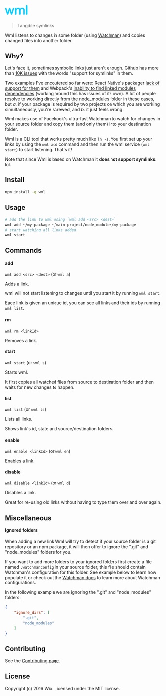# <img src="media/logo.png" width="72">

> Tangible symlinks

Wml listens to changes in some folder (using [Watchman](https://facebook.github.io/watchman/)) and copies changed files into another folder.

## Why?

Let's face it, sometimes symbolic links just aren't enough. Github has more than [10K issues](https://github.com/search?utf8=✓&q=support+for+symlinks&type=Issues) with the words "support for symlinks" in them. 

Two examples I've encoutered so far were: React Native's packager [lack of support for them](https://github.com/facebook/react-native/issues/637) and Webpack's [inability to find linked modules dependencies](http://webpack.github.io/docs/troubleshooting.html#npm-linked-modules-doesn-t-find-their-dependencies) (working around this has issues of its own). A lot of people resolve to working directly from the node_modules folder in these cases, but *a.* if your package is required by two projects on which you are working simultaneously, you're screwed, and *b.* it just feels wrong.

Wml makes use of Facebook's ultra-fast Watchman to watch for changes in your source folder and copy them (and only them) into your destination folder.

Wml is a CLI tool that works pretty much like `ln -s`. You first set up your links by using the `wml add` command and then run the wml service (`wml start`) to start listening. That's it!

Note that since Wml is based on Watchman it **does not support symlinks**. lol.

## Install

```sh
npm install -g wml
```

## Usage

```sh
# add the link to wml using `wml add <src> <dest>`
wml add ~/my-package ~/main-project/node_modules/my-package
# start watching all links added
wml start
```

## Commands

#### add

`wml add <src> <dest>` (or `wml a`)

Adds a link.

wml will not start listening to changes until you start it by running `wml start`.

Eace link is given an unique id, you can see all links and their ids by running `wml list`.

#### rm

`wml rm <linkId>`

Removes a link.

#### start

`wml start` (or `wml s`)

Starts wml.

It first copies all watched files from source to destination folder and then waits for new changes to happen.

#### list

`wml list` (or `wml ls`)

Lists all links.

Shows link's id, state and source/destination folders.

#### enable

`wml enable <linkId>` (or `wml en`)

Enables a link.

#### disable

`wml disable <linkId>` (or `wml d`)

Disables a link.

Great for re-using old links without having to type them over and over again.

## Miscellaneous

#### Ignored folders

When adding a new link Wml will try to detect if your source folder is a git repository or an npm package, it will then offer to ignore the ".git" and "node_modules" folders for you.

If you want to add more folders to your ignored folders first create a file named `.watchmanconfig` in your source folder, this file should contain Watchman's configuration for this folder. See example below to learn how populate it or check out the [Watchman docs](https://facebook.github.io/watchman/docs/config.html) to learn more about Watchman configurations. 

In the following example we are ignoring the ".git" and "node_modules" folders:

```json
{
    "ignore_dirs": [
        ".git",
        "node_modules"
    ]
}
```

## Contributing

See the [Contributing page](CONTRIBUTING.md).

## License

Copyright (c) 2016 Wix. Licensed under the MIT license.
